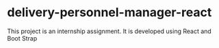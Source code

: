 # delivery-personnel-manager-react
This project is an internship assignment. It is developed using React and Boot Strap
